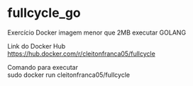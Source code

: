 # fullcycle_go
Exercício  Docker imagem menor que 2MB executar GOLANG

Link do Docker Hub <br>
https://hub.docker.com/r/cleitonfranca05/fullcycle

Comando para executar <br>
sudo docker run cleitonfranca05/fullcycle
